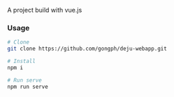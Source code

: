 A project build with vue.js

### Usage

```bash
# Clone
git clone https://github.com/gongph/deju-webapp.git

# Install
npm i

# Run serve
npm run serve
```
